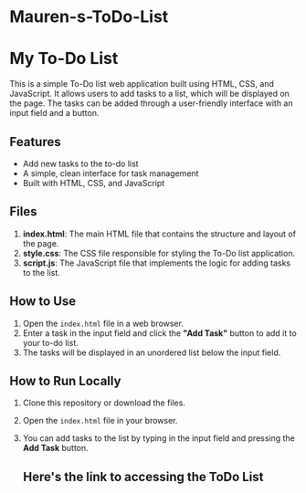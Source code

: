 # Mauren-s-ToDo-List
# My To-Do List

This is a simple To-Do list web application built using HTML, CSS, and JavaScript. It allows users to add tasks to a list, which will be displayed on the page. The tasks can be added through a user-friendly interface with an input field and a button.

## Features

- Add new tasks to the to-do list
- A simple, clean interface for task management
- Built with HTML, CSS, and JavaScript

## Files

1. **index.html**: The main HTML file that contains the structure and layout of the page.
2. **style.css**: The CSS file responsible for styling the To-Do list application.
3. **script.js**: The JavaScript file that implements the logic for adding tasks to the list.

## How to Use

1. Open the `index.html` file in a web browser.
2. Enter a task in the input field and click the **"Add Task"** button to add it to your to-do list.
3. The tasks will be displayed in an unordered list below the input field.

## How to Run Locally

1. Clone this repository or download the files.
2. Open the `index.html` file in your browser.
3. You can add tasks to the list by typing in the input field and pressing the **Add Task** button.

   ## Here's the link to accessing the ToDo List
 
